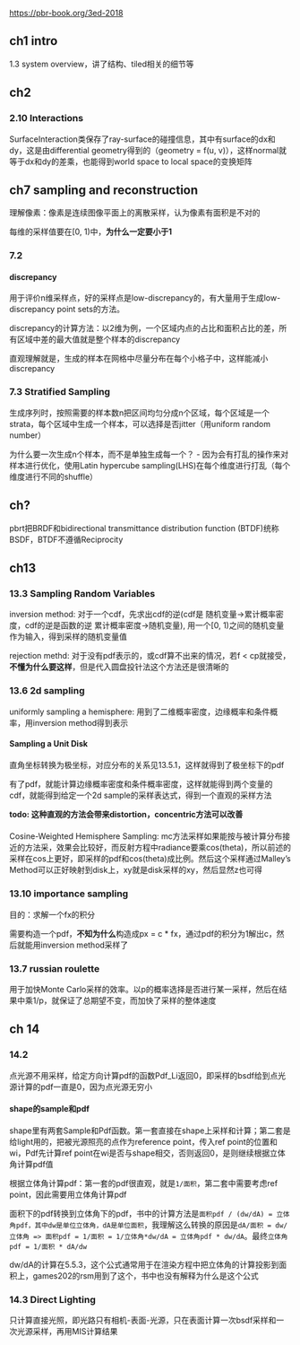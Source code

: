 
https://pbr-book.org/3ed-2018

## ch1 intro

1.3 system overview，讲了结构、tiled相关的细节等

## ch2

### 2.10 Interactions

SurfaceInteraction类保存了ray-surface的碰撞信息，其中有surface的dx和dy，这是由differential geometry得到的（geometry = f(u, v)），这样normal就等于dx和dy的差乘，也能得到world space to local space的变换矩阵

## ch7 sampling and reconstruction

理解像素：像素是连续图像平面上的离散采样，认为像素有面积是不对的

每维的采样值要在[0, 1)中，**为什么一定要小于1**

### 7.2

#### discrepancy

用于评价n维采样点，好的采样点是low-discrepancy的，有大量用于生成low-discrepancy point sets的方法。

discrepancy的计算方法：以2维为例，一个区域内点的占比和面积占比的差，所有区域中差的最大值就是整个样本的discrepancy

直观理解就是，生成的样本在网格中尽量分布在每个小格子中，这样能减小discrepancy

### 7.3 Stratified Sampling

生成序列时，按照需要的样本数n把区间均匀分成n个区域，每个区域是一个strata，每个区域中生成一个样本，可以选择是否jitter（用uniform random number）

为什么要一次生成n个样本，而不是单独生成每一个？ - 因为会有打乱的操作来对样本进行优化，使用Latin hypercube sampling(LHS)在每个维度进行打乱（每个维度进行不同的shuffle）

## ch?

pbrt把BRDF和bidirectional transmittance distribution function (BTDF)统称BSDF，BTDF不遵循Reciprocity

## ch13

### 13.3 Sampling Random Variables

inversion method: 对于一个cdf，先求出cdf的逆(cdf是 随机变量->累计概率密度，cdf的逆是函数的逆 累计概率密度->随机变量), 用一个[0, 1)之间的随机变量作为输入，得到采样的随机变量值

rejection methd: 对于没有pdf表示的，或cdf算不出来的情况，若f < cp就接受，**不懂为什么要这样**，但是代入圆盘投针法这个方法还是很清晰的

### 13.6 2d sampling

uniformly sampling a hemisphere: 用到了二维概率密度，边缘概率和条件概率，用inversion method得到表示

#### Sampling a Unit Disk

直角坐标转换为极坐标，对应分布的关系见13.5.1，这样就得到了极坐标下的pdf

有了pdf，就能计算边缘概率密度和条件概率密度，这样就能得到两个变量的cdf，就能得到给定一个2d sample的采样表达式，得到一个直观的采样方法

**todo: 这种直观的方法会带来distortion，concentric方法可以改善**

#### 

Cosine-Weighted Hemisphere Sampling: mc方法采样如果能按与被计算分布接近的方法采，效果会比较好，而反射方程中radiance要乘cos(theta)，所以前述的采样在cos上更好，即采样的pdf和cos(theta)成比例。然后这个采样通过Malley’s Method可以正好映射到disk上，xy就是disk采样的xy，然后显然z也可得

### 13.10 importance sampling

目的：求解一个fx的积分

需要构造一个pdf，**不知为什么**构造成px = c * fx，通过pdf的积分为1解出c，然后就能用inversion method采样了

### 13.7 russian roulette

用于加快Monte Carlo采样的效率。以p的概率选择是否进行某一采样，然后在结果中乘1/p，就保证了总期望不变，而加快了采样的整体速度

## ch 14

### 14.2

点光源不用采样，给定方向计算pdf的函数Pdf_Li返回0，即采样的bsdf给到点光源计算的pdf一直是0，因为点光源无穷小

#### shape的sample和pdf

shape里有两套Sample和Pdf函数。第一套直接在shape上采样和计算；第二套是给light用的，把被光源照亮的点作为reference point，传入ref point的位置和wi，Pdf先计算ref point在wi是否与shape相交，否则返回0，是则继续根据立体角计算pdf值

根据立体角计算pdf：第一套的pdf很直观，就是`1/面积`，第二套中需要考虑ref point，因此需要用立体角计算pdf

面积下的pdf转换到立体角下的pdf，书中的计算方法是`面积pdf / (dw/dA) = 立体角pdf，其中dw是单位立体角，dA是单位面积`，我理解这么转换的原因是`dA/面积 = dw/立体角 => 面积pdf = 1/面积 = 1/立体角*dw/dA = 立体角pdf * dw/dA`。最终`立体角pdf = 1/面积 * dA/dw`

dw/dA的计算在5.5.3，这个公式通常用于在渲染方程中把立体角的计算投影到面积上，games202的rsm用到了这个，书中也没有解释为什么是这个公式

#### 

### 14.3 Direct Lighting

只计算直接光照，即光路只有相机-表面-光源，只在表面计算一次bsdf采样和一次光源采样，再用MIS计算结果